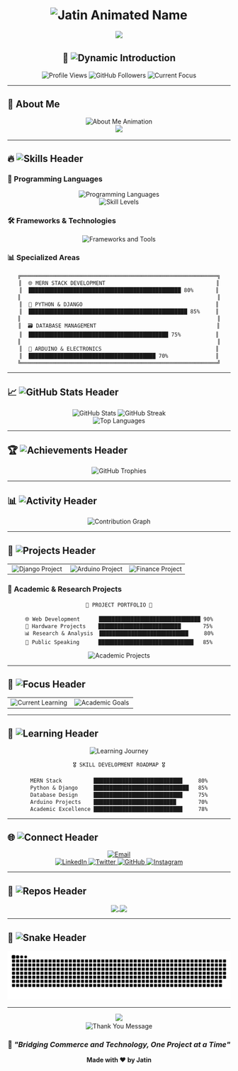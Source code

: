 # <div align="center"><img src="https://readme-typing-svg.herokuapp.com?font=Orbitron&weight=900&size=50&duration=3000&pause=500&color=00D9FF&center=true&vCenter=true&multiline=true&repeat=true&width=600&height=120&lines=JATIN;Full+Stack+Developer;MERN+Stack+%7C+Python+%7C+Java" alt="Jatin Animated Name" /></div>

<div align="center">
  <img src="https://capsule-render.vercel.app/api?type=waving&color=gradient&customColorList=12&height=200&section=header&text=Welcome%20to%20My%20Profile&fontSize=40&fontColor=fff&animation=twinkling&fontAlignY=35" />
</div>

## <div align="center">🚀 <img src="https://readme-typing-svg.herokuapp.com?font=Fira+Code&weight=600&size=22&duration=2000&pause=800&color=FF6B6B&center=true&vCenter=true&width=450&lines=Hi+there!+I'm+Jatin;B.Tech+Student+%26+Developer;Building+Amazing+Web+Applications" alt="Dynamic Introduction" /></div>

<p align="center">
  <img src="https://komarev.com/ghpvc/?username=jatin&label=Profile%20views&color=blueviolet&style=for-the-badge" alt="Profile Views" />
  <img src="https://img.shields.io/github/followers/jatin?label=Followers&style=for-the-badge&color=orange" alt="GitHub Followers" />
  <img src="https://img.shields.io/badge/Focus-MERN%20Stack%20Development-brightgreen?style=for-the-badge" alt="Current Focus" />
</p>

---

## 💫 About Me

<div align="center">
  <img src="https://readme-typing-svg.herokuapp.com?font=Roboto+Mono&weight=400&size=16&duration=4000&pause=1000&color=36BCF7&center=true&vCenter=true&multiline=true&width=700&height=220&lines=🎓+B.Tech+2nd+Year+Student+from+India;💼+Commerce+Background+in+12th+Grade;⏰+College+Hours%3A+6%3A30+AM+–+5%3A30+PM;📊+Current+CGPA%3A+7.1+(Target%3A+8%2B);🌅+Morning+Study+Enthusiast;🛠️+Currently+Mastering+MERN+Stack;🐍+Previously+Learned+Django;📧+jatin.contact%40example.com" alt="About Me Animation" />
</div>

<div align="center">
  <img width="50%" src="https://github-readme-stats.vercel.app/api?username=jatin&show_icons=true&theme=radical&hide_border=true&bg_color=0d1117&title_color=ff6b6b&icon_color=79dafa&text_color=ffffff&count_private=true" />
</div>

---

## 🔥 <img src="https://readme-typing-svg.herokuapp.com?font=Fira+Code&weight=700&size=24&duration=1000&pause=1000&color=F7931E&center=false&vCenter=true&width=300&lines=SKILLS+%26+TECH" alt="Skills Header" />

### 🚀 Programming Languages
<div align="center">
  <img src="https://skillicons.dev/icons?i=python,java,c,js,html,css&theme=dark&perline=6" alt="Programming Languages" />
</div>

<div align="center">
  <img src="https://readme-typing-svg.herokuapp.com?font=JetBrains+Mono&weight=500&size=14&duration=3000&pause=500&color=4EC9B0&center=true&vCenter=true&width=800&lines=Python+⭐⭐⭐⭐⭐+Advanced+|+Java+⭐⭐⭐⭐+Intermediate+|+C+⭐⭐⭐+Good;JavaScript+⭐⭐⭐⭐+Intermediate+|+HTML%2FCSS+⭐⭐⭐⭐+Good" alt="Skill Levels" />
</div>

### 🛠️ Frameworks & Technologies
<div align="center">
  <img src="https://skillicons.dev/icons?i=react,nodejs,express,mongodb,mysql,django,arduino,git&theme=dark&perline=8" alt="Frameworks and Tools" />
</div>

### 📊 Specialized Areas
<div align="center">

```ascii
╔══════════════════════════════════════════════════════════════╗
║  🌐 MERN STACK DEVELOPMENT                                   ║
║  ████████████████████████████████████████████████ 80%       ║
║                                                              ║
║  🐍 PYTHON & DJANGO                                          ║
║  ██████████████████████████████████████████████████ 85%     ║
║                                                              ║
║  🗃️ DATABASE MANAGEMENT                                      ║
║  ████████████████████████████████████████████ 75%           ║
║                                                              ║
║  🔧 ARDUINO & ELECTRONICS                                    ║
║  ████████████████████████████████████████ 70%               ║
╚══════════════════════════════════════════════════════════════╝
```

</div>

---

## 📈 <img src="https://readme-typing-svg.herokuapp.com?font=Roboto&weight=700&size=24&duration=1500&pause=500&color=9745F5&center=false&vCenter=true&width=300&lines=GITHUB+STATS" alt="GitHub Stats Header" />

<div align="center">
  <img width="48%" src="https://github-readme-stats.vercel.app/api?username=jatin&show_icons=true&theme=tokyonight&hide_border=true&bg_color=1a1b27&title_color=70a5fd&icon_color=bf91f3&text_color=38bdae&count_private=true" alt="GitHub Stats"/>
  <img width="48%" src="https://github-readme-streak-stats.herokuapp.com/?user=jatin&theme=tokyonight&hide_border=true&background=1a1b27&stroke=38bdae&ring=70a5fd&fire=bf91f3&currStreakLabel=70a5fd" alt="GitHub Streak"/>
</div>

<div align="center">
  <img width="60%" src="https://github-readme-stats.vercel.app/api/top-langs/?username=jatin&layout=compact&theme=tokyonight&hide_border=true&bg_color=1a1b27&title_color=70a5fd&text_color=38bdae&langs_count=8" alt="Top Languages"/>
</div>

---

## 🏆 <img src="https://readme-typing-svg.herokuapp.com?font=Orbitron&weight=900&size=24&duration=2000&pause=1000&color=FFD700&center=false&vCenter=true&width=200&lines=ACHIEVEMENTS" alt="Achievements Header" />

<div align="center">
  <img src="https://github-profile-trophy.vercel.app/?username=jatin&theme=darkhub&no-frame=true&no-bg=true&margin-w=4&column=7" alt="GitHub Trophies"/>
</div>

---

## 📊 <img src="https://readme-typing-svg.herokuapp.com?font=Fira+Code&weight=700&size=24&duration=1800&pause=700&color=FF4081&center=false&vCenter=true&width=350&lines=CODING+ACTIVITY" alt="Activity Header" />

<div align="center">
  <img src="https://github-readme-activity-graph.vercel.app/graph?username=jatin&theme=tokyo-night&hide_border=true&bg_color=1a1b27&color=70a5fd&line=bf91f3&point=38bdae&area_color=70a5fd&area=true" alt="Contribution Graph"/>
</div>

---

## 🚀 <img src="https://readme-typing-svg.herokuapp.com?font=Roboto+Slab&weight=700&size=24&duration=2500&pause=800&color=00E676&center=false&vCenter=true&width=300&lines=MY+PROJECTS" alt="Projects Header" />

<div align="center">
  <table>
    <tr>
      <td align="center" width="33%">
        <img src="https://readme-typing-svg.herokuapp.com?font=JetBrains+Mono&weight=600&size=16&duration=3000&pause=1000&color=61DAFB&center=true&vCenter=true&multiline=true&width=300&height=150&lines=🎬+DJANGO+MOVIE;WATCHLIST+APP;✅+Full+CRUD+Operations;⭐+Ratings+%26+Reviews;🎯+Personal+Movie+Tracker" alt="Django Project" />
      </td>
      <td align="center" width="33%">
        <img src="https://readme-typing-svg.herokuapp.com?font=JetBrains+Mono&weight=600&size=16&duration=3000&pause=1000&color=FF6B6B&center=true&vCenter=true&multiline=true&width=300&height=150&lines=🔧+ARDUINO+FLOW;RATE+SENSOR;💧+Oil+%26+Water+Pipelines;📊+Real-time+Monitoring;🛠️+Hardware+%26+Software" alt="Arduino Project" />
      </td>
      <td align="center" width="33%">
        <img src="https://readme-typing-svg.herokuapp.com?font=JetBrains+Mono&weight=600&size=16&duration=3000&pause=1000&color=4CAF50&center=true&vCenter=true&multiline=true&width=300&height=150&lines=📈+FINANCIAL+ANALYSIS;REPORT+PROJECT;💼+Balance+Sheet+Analysis;📊+Comparative+Statements;💹+Business+Intelligence" alt="Finance Project" />
      </td>
    </tr>
  </table>
</div>

### 📝 Academic & Research Projects
<div align="center">

```
🎯 PROJECT PORTFOLIO 🎯

🌐 Web Development      ████████████████████████████████ 90%
🔧 Hardware Projects    ██████████████████████████       75%
📊 Research & Analysis  ████████████████████████████     80%
🎤 Public Speaking      ██████████████████████████████   85%
```

</div>

<div align="center">
  <img src="https://readme-typing-svg.herokuapp.com?font=Courier+New&weight=500&size=14&duration=4000&pause=1200&color=FFA726&center=true&vCenter=true&multiline=true&width=650&height=180&lines=📋+Rural+Development+Report+(3500%2B+words);👥+Role+of+GDA+in+Elderly+Care+(20-page+PDF);🏛️+Economics%3A+Human+Capital+Formation+in+India;🔒+Cybersecurity+Social+Impact+Speech;💼+Company+Financial+Analysis+%26+Statements" alt="Academic Projects" />
</div>

---

## 💼 <img src="https://readme-typing-svg.herokuapp.com?font=Roboto+Slab&weight=700&size=24&duration=2000&pause=800&color=2196F3&center=false&vCenter=true&width=350&lines=CURRENT+FOCUS" alt="Focus Header" />

<div align="center">
  <table>
    <tr>
      <td align="center" width="50%">
        <img src="https://readme-typing-svg.herokuapp.com?font=JetBrains+Mono&weight=500&size=14&duration=4000&pause=1000&color=61DAFB&center=true&vCenter=true&multiline=true&width=400&height=140&lines=🎯+Mastering+MERN+Stack;⚛️+React+Frontend+Development;🔧+Node.js+%26+Express+Backend;🍃+MongoDB+Database+Design;📚+Full-Stack+Architecture" alt="Current Learning" />
      </td>
      <td align="center" width="50%">
        <img src="https://readme-typing-svg.herokuapp.com?font=JetBrains+Mono&weight=500&size=14&duration=4000&pause=1000&color=FF6B6B&center=true&vCenter=true&multiline=true&width=400&height=140&lines=📈+Improving+CGPA+to+8%2B;🌅+Morning+Study+Sessions;🏗️+Building+Diverse+Portfolio;🤝+Collaborative+Projects;💡+Problem+Solving+Skills" alt="Academic Goals" />
      </td>
    </tr>
  </table>
</div>

---

## 🎯 <img src="https://readme-typing-svg.herokuapp.com?font=Orbitron&weight=900&size=24&duration=2000&pause=1200&color=FF5722&center=false&vCenter=true&width=300&lines=LEARNING+PATH" alt="Learning Header" />

<div align="center">
  <img src="https://readme-typing-svg.herokuapp.com?font=Courier+New&weight=600&size=16&duration=5000&pause=1500&color=4CAF50&center=true&vCenter=true&multiline=true&width=700&height=200&lines=📚+B.Tech+2nd+Year+Journey;🌐+MERN+Stack+Mastery+in+Progress;🐍+Django+Foundation+Already+Built;⚡+Focus+on+Modern+Web+Technologies;🎯+Building+Real-world+Applications;💡+Combining+Commerce+%26+Technology+Background;🔥+Consistent+Learning+%26+Growth+Mindset" alt="Learning Journey" />
</div>

<div align="center">

```
🎖️ SKILL DEVELOPMENT ROADMAP 🎖️

MERN Stack          ████████████████████████████     80%
Python & Django     ██████████████████████████████   85%
Database Design     ████████████████████████████     75%
Arduino Projects    ██████████████████████████       70%
Academic Excellence ████████████████████████████     78%
```

</div>

---

## 🌐 <img src="https://readme-typing-svg.herokuapp.com?font=Roboto&weight=700&size=24&duration=1200&pause=600&color=2196F3&center=false&vCenter=true&width=250&lines=CONNECT+WITH+ME" alt="Connect Header" />

<div align="center">
  <a href="mailto:jatin.contact@example.com">
    <img src="https://img.shields.io/badge/📧_Email-jatin.contact@example.com-D14836?style=for-the-badge&logo=gmail&logoColor=white" alt="Email"/>
  </a>
</div>

<div align="center">
  <a href="https://linkedin.com/in/jatin-profile">
    <img src="https://img.shields.io/badge/LinkedIn-0077B5?style=for-the-badge&logo=linkedin&logoColor=white" alt="LinkedIn"/>
  </a>
  <a href="https://twitter.com/jatin_dev">
    <img src="https://img.shields.io/badge/Twitter-1DA1F2?style=for-the-badge&logo=twitter&logoColor=white" alt="Twitter"/>
  </a>
  <a href="https://github.com/jatin">
    <img src="https://img.shields.io/badge/GitHub-100000?style=for-the-badge&logo=github&logoColor=white" alt="GitHub"/>
  </a>
  <a href="https://instagram.com/jatin_dev">
    <img src="https://img.shields.io/badge/Instagram-E4405F?style=for-the-badge&logo=instagram&logoColor=white" alt="Instagram"/>
  </a>
</div>

---

## 🎨 <img src="https://readme-typing-svg.herokuapp.com?font=Fira+Code&weight=700&size=24&duration=1500&pause=700&color=9C27B0&center=false&vCenter=true&width=300&lines=FEATURED+REPOS" alt="Repos Header" />

<div align="center">
  <a href="https://github.com/jatin/django-movie-watchlist">
    <img align="center" src="https://github-readme-stats.vercel.app/api/pin/?username=jatin&repo=django-movie-watchlist&theme=tokyonight&hide_border=true&bg_color=1a1b27&title_color=70a5fd&text_color=38bdae" />
  </a>
  <a href="https://github.com/jatin/arduino-flow-sensor">
    <img align="center" src="https://github-readme-stats.vercel.app/api/pin/?username=jatin&repo=arduino-flow-sensor&theme=tokyonight&hide_border=true&bg_color=1a1b27&title_color=70a5fd&text_color=38bdae" />
  </a>
</div>

---

## 🐍 <img src="https://readme-typing-svg.herokuapp.com?font=Orbitron&weight=900&size=24&duration=1000&pause=500&color=4CAF50&center=false&vCenter=true&width=200&lines=SNAKE+GAME" alt="Snake Header" />

<div align="center">
  <img src="https://raw.githubusercontent.com/platane/platane/output/github-contribution-grid-snake-dark.svg" alt="Snake Animation" />
</div>

---

<div align="center">
  <img src="https://capsule-render.vercel.app/api?type=waving&color=gradient&customColorList=12&height=150&section=footer&fontSize=0&animation=twinkling" />
</div>

<div align="center">
  <img src="https://readme-typing-svg.herokuapp.com?font=Orbitron&weight=700&size=20&duration=3000&pause=1000&color=00E676&center=true&vCenter=true&multiline=true&width=650&height=100&lines=Thanks+for+visiting+my+profile!;Let's+collaborate+and+build+amazing+things+together!+🚀" alt="Thank You Message" />
</div>

<div align="center">
  
### 💫 *"Bridging Commerce and Technology, One Project at a Time"*

**Made with ❤️ by Jatin**

</div>
